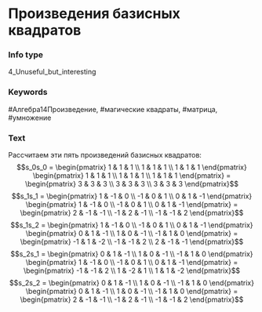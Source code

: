 # Произведения базисных квадратов
### Info type
4_Unuseful_but_interesting
### Keywords
#Алгебра14Произведение, #магические квадраты, #матрица, #умножение
### Text
Рассчитаем эти пять произведений базисных квадратов:
$$s_0s_0 = \begin{pmatrix} 1 & 1 & 1 \\ 1 & 1 & 1 \\ 1 & 1 & 1 \end{pmatrix} \begin{pmatrix} 1 & 1 & 1 \\ 1 & 1 & 1 \\ 1 & 1 & 1 \end{pmatrix} = \begin{pmatrix} 3 & 3 & 3 \\ 3 & 3 & 3 \\ 3 & 3 & 3 \end{pmatrix}$$
$$s_1s_1 = \begin{pmatrix} 1 & -1 & 0 \\ -1 & 0 & 1 \\ 0 & 1 & -1 \end{pmatrix} \begin{pmatrix} 1 & -1 & 0 \\ -1 & 0 & 1 \\ 0 & 1 & -1 \end{pmatrix} = \begin{pmatrix} 2 & -1 & -1 \\ -1 & 2 & -1 \\ -1 & -1 & 2 \end{pmatrix}$$
$$s_1s_2 = \begin{pmatrix} 1 & -1 & 0 \\ -1 & 0 & 1 \\ 0 & 1 & -1 \end{pmatrix} \begin{pmatrix} 0 & 1 & -1 \\ 1 & 0 & -1 \\ -1 & 1 & 0 \end{pmatrix} = \begin{pmatrix} -1 & 1 & -2 \\ -1 & -1 & 2 \\ 2 & -1 & -1 \end{pmatrix}$$
$$s_2s_1 = \begin{pmatrix} 0 & 1 & -1 \\ 1 & 0 & -1 \\ -1 & 1 & 0 \end{pmatrix} \begin{pmatrix} 1 & -1 & 0 \\ -1 & 0 & 1 \\ 0 & 1 & -1 \end{pmatrix} = \begin{pmatrix} -1 & -1 & 2 \\ 1 & -2 & 1 \\ 1 & 1 & -2 \end{pmatrix}$$
$$s_2s_2 = \begin{pmatrix} 0 & 1 & -1 \\ 1 & 0 & -1 \\ -1 & 1 & 0 \end{pmatrix} \begin{pmatrix} 0 & 1 & -1 \\ 1 & 0 & -1 \\ -1 & 1 & 0 \end{pmatrix} = \begin{pmatrix} 2 & -1 & -1 \\ -1 & 2 & -1 \\ -1 & -1 & 2 \end{pmatrix}$$